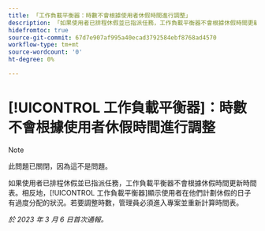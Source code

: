 ```yaml
---
title: 「工作負載平衡器：時數不會根據使用者休假時間進行調整」
description: 「如果使用者已排程休假並已指派任務，工作負載平衡器不會根據休假時間更新時間表。相反地，工作負載平衡器顯示使用者在他們計劃休假的日子有過度分配的狀況。若要調整時數，管理員必須進入專案並重新計算時間表。」
hidefromtoc: true
source-git-commit: 67d7e907af995a40ecad3792584ebf8768ad4570
workflow-type: tm+mt
source-wordcount: '0'
ht-degree: 0%

---
```



# [!UICONTROL 工作負載平衡器]：時數不會根據使用者休假時間進行調整

>[!NOTE]
>
>此問題已關閉，因為這不是問題。

如果使用者已排程休假並已指派任務，工作負載平衡器不會根據休假時間更新時間表。相反地，[!UICONTROL 工作負載平衡器]顯示使用者在他們計劃休假的日子有過度分配的狀況。若要調整時數，管理員必須進入專案並重新計算時間表。

_於 2023 年 3 月 6 日首次通報。_


